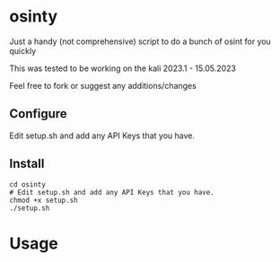 # osinty
Just a handy (not comprehensive) script to do a bunch of osint for you quickly

This was tested to be working on the kali 2023.1 - 15.05.2023

Feel free to fork or suggest any additions/changes

## Configure
Edit setup.sh and add any API Keys that you have.

## Install
```git clone https://github.com/sherlock-ohm/osinty.git
cd osinty
# Edit setup.sh and add any API Keys that you have.
chmod +x setup.sh
./setup.sh
```

# Usage
```osinty <domain name>
```
